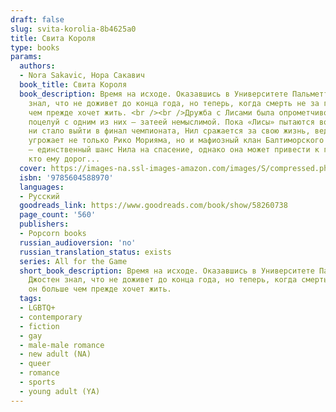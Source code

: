 ```yaml
---
draft: false
slug: svita-korolia-8b4625a0
title: Свита Короля
type: books
params:
  authors:
  - Nora Sakavic, Нора Сакавич
  book_title: Свита Короля
  book_description: Время на исходе. Оказавшись в Университете Пальметто, Нил Джостен
    знал, что не доживет до конца года, но теперь, когда смерть не за горами, он больше
    чем прежде хочет жить. <br /><br />Дружба с Лисами была опрометчивой затеей, а
    поцелуй с одним из них — затеей немыслимой. Пока «Лисы» пытаются во что бы то
    ни стало выйти в финал чемпионата, Нил сражается за свою жизнь, ведь теперь ей
    угрожает не только Рико Морияма, но и мафиозный клан Балтиморского Мясника. Правда
    — единственный шанс Нила на спасение, однако она может привести к гибели всех,
    кто ему дорог...
  cover: https://images-na.ssl-images-amazon.com/images/S/compressed.photo.goodreads.com/books/1622834527i/58260738.jpg
  isbn: '9785604588970'
  languages:
  - Русский
  goodreads_link: https://www.goodreads.com/book/show/58260738
  page_count: '560'
  publishers:
  - Popcorn books
  russian_audioversion: 'no'
  russian_translation_status: exists
  series: All for the Game
  short_book_description: Время на исходе. Оказавшись в Университете Пальметто, Нил
    Джостен знал, что не доживет до конца года, но теперь, когда смерть не за горами,
    он больше чем прежде хочет жить.
  tags:
  - LGBTQ+
  - contemporary
  - fiction
  - gay
  - male-male romance
  - new adult (NA)
  - queer
  - romance
  - sports
  - young adult (YA)
---
```

